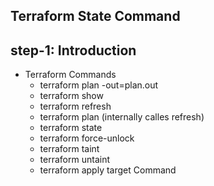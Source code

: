 ## Terraform State Command
## step-1: Introduction 
- Terraform Commands
  - terraform plan -out=plan.out
  - terraform show 
  - terraform refresh
  - terraform plan (internally calles refresh)
  - terraform state
  - terraform force-unlock
  - terraform taint
  - terraform untaint
  - terraform apply target Command
  
